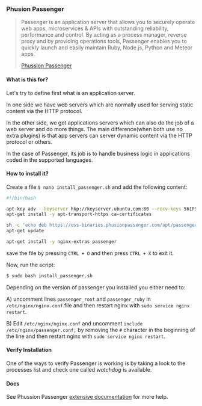 ### Phusion Passenger

> Passenger is an application server that allows you to securely operate web apps, microservices & APIs with outstanding reliability, performance and control. By acting as a process manager, reverse proxy and by providing operations tools, Passenger enables you to quickly launch and easily maintain Ruby, Node.js, Python and Meteor apps.
>
> [Phussion Passenger](https://www.phusionpassenger.com/)

#### What is this for?

Let's try to define first what is an application server.

In one side we have web servers which are normally used for serving static content via the HTTP protocol.

In the other side, we got applications servers which can also do the job of a web server and do more things. The main difference(when both use no extra plugins) is that app servers can server dynamic content via the HTTP protocol or others.

In the case of Passenger, its job is to handle business logic in applications coded in the supported languages.

#### How to install it?

Create a file `$ nano install_passenger.sh` and add the following content:

```bash
#!/bin/bash

apt-key adv --keyserver hkp://keyserver.ubuntu.com:80 --recv-keys 561F9B9CAC40B2F7
apt-get install -y apt-transport-https ca-certificates

sh -c 'echo deb https://oss-binaries.phusionpassenger.com/apt/passenger trusty main > /etc/apt/sources.list.d/passenger.list'
apt-get update

apt-get install -y nginx-extras passenger
```

save the file by pressing `CTRL + O` and then press `CTRL + X` to exit it.

Now, run the script:

```bash
$ sudo bash install_passenger.sh
```

Depending on the version of passenger you installed you either need to:

A) uncomment lines `passenger_root` and `passenger_ruby` in `/etc/nginx/nginx.conf` file and then restart nginx with `sudo service nginx restart`.

B) Edit `/etc/nginx/nginx.conf` and uncomment `include /etc/nginx/passenger.conf;` by removing the `#` character in the beginning of the line and then restart nginx with `sudo service nginx restart`.

#### Verify Installation

One of the ways to verify Passenger is working is by taking a look to the processes list and check one called _watchdog_ is available.

#### Docs

See Phussion Passenger [extensive documentation](https://www.phusionpassenger.com/library/) for more help.
